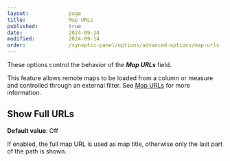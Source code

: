```yaml
---
layout:             page
title:              Map URLs
published:          true
date:               2024-09-14
modified:           2024-09-14
order:              /synoptic-panel/options/advanced-options/map-urls
---
```


These options control the behavior of the ***Map URLs*** field. 

This feature allows remote maps to be loaded from a column or measure and controlled through an external filter. See [Map URLs](../../features/filtering-maps.md#map-urls) for more information.

## Show Full URLs

**Default value**: Off

If enabled, the full map URL is used as map title, otherwise only the last part of the path is shown.